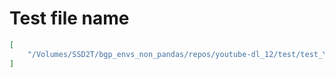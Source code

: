 # Test file name

```json
[
    "/Volumes/SSD2T/bgp_envs_non_pandas/repos/youtube-dl_12/test/test_YoutubeDL.py"
]
```
